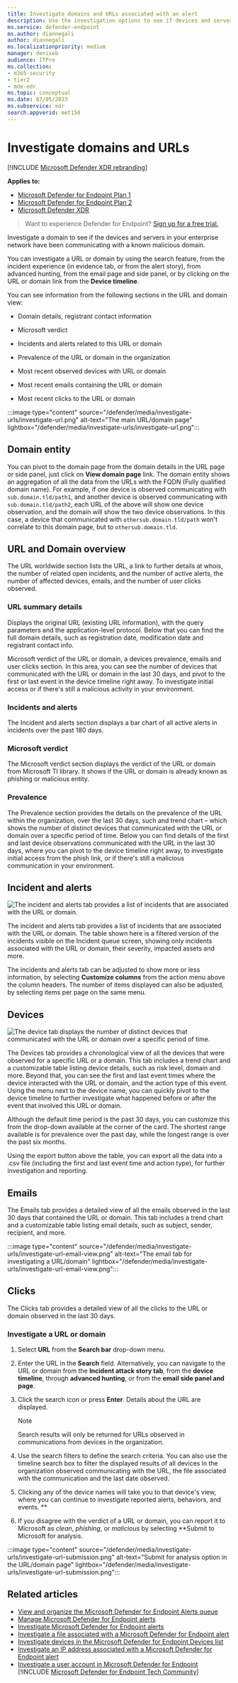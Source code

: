 ```yaml
---
title: Investigate domains and URLs associated with an alert
description: Use the investigation options to see if devices and servers have been communicating with malicious domains.
ms.service: defender-endpoint
ms.author: diannegali
author: diannegali
ms.localizationpriority: medium
manager: deniseb
audience: ITPro
ms.collection: 
- m365-security
- tier2
- mde-edr
ms.topic: conceptual
ms.date: 07/05/2023
ms.subservice: edr
search.appverid: met150
---
```


# Investigate domains and URLs

[!INCLUDE [Microsoft Defender XDR rebranding](../includes/microsoft-defender.md)]


**Applies to:**
- [Microsoft Defender for Endpoint Plan 1](microsoft-defender-endpoint.md)
- [Microsoft Defender for Endpoint Plan 2](microsoft-defender-endpoint.md)
- [Microsoft Defender XDR](/defender-xdr)

> Want to experience Defender for Endpoint? [Sign up for a free trial.](https://go.microsoft.com/fwlink/p/?linkid=2225630&clcid=0x409&culture=en-us&country=us)

Investigate a domain to see if the devices and servers in your enterprise network have been communicating with a known malicious domain.

You can investigate a URL or domain by using the search feature, from the incident experience (in evidence tab, or from the alert story), from advanced hunting, from the email page and side panel, or by clicking on the URL or domain link from the **Device timeline**.

You can see information from the following sections in the URL and domain view:

- Domain details, registrant contact information

- Microsoft verdict

- Incidents and alerts related to this URL or domain

- Prevalence of the URL or domain in the organization

- Most recent observed devices with URL or domain

- Most recent emails containing the URL or domain

- Most recent clicks to the URL or domain

:::image type="content" source="/defender/media/investigate-urls/investigate-url.png" alt-text="The main URL/domain page" lightbox="/defender/media/investigate-urls/investigate-url.png":::

## Domain entity

You can pivot to the domain page from the domain details in the URL page or side panel, just click on **View domain page** link. The domain entity shows an aggregation of all the data from the URLs with the FQDN (Fully qualified domain name). For example, if one device is observed communicating with `sub.domain.tld/path1`, and another device is observed communicating with `sub.domain.tld/path2`, each URL of the above will show one device observation, and the domain will show the two device observations. In this case, a device that communicated with `othersub.domain.tld/path` won't correlate to this domain page, but to `othersub.domain.tld`.

## URL and Domain overview

The URL worldwide section lists the URL, a link to further details at whois, the number of related open incidents, and the number of active alerts, the number of affected devices, emails, and the number of user clicks observed.

### URL summary details

Displays the original URL (existing URL information), with the query parameters and the application-level protocol. Below that you can find the full domain details, such as registration date, modification date and registrant contact info.

Microsoft verdict of the URL or domain, a devices prevalence, emails and user clicks section. In this area, you can see the number of devices that communicated with the URL or domain in the last 30 days, and pivot to the first or last event in the device timeline right away. To investigate initial access or if there's still a malicious activity in your environment.

### Incidents and alerts

The Incident and alerts section displays a bar chart of all active alerts in incidents over the past 180 days.

### Microsoft verdict

The Microsoft verdict section displays the verdict of the URL or domain from Microsoft TI library. It shows if the URL or domain is already known as phishing or malicious entity.

### Prevalence

The Prevalence section provides the details on the prevalence of the URL within the organization, over the last 30 days, such and trend chart – which shows the number of distinct devices that communicated with the URL or domain over a specific period of time. Below you can find details of the first and last device observations communicated with the URL in the last 30 days, where you can pivot to the device timeline right away, to investigate initial access from the phish link, or if there's still a malicious communication in your environment.

## Incident and alerts

![The incident and alerts tab provides a list of incidents that are associated with the URL or domain.](media/domain-incidents.png)

The incident and alerts tab provides a list of incidents that are associated with the URL or domain. The table shown here is a filtered version of the incidents visible on the Incident queue screen, showing only incidents associated with the URL or domain, their severity, impacted assets and more.

The incidents and alerts tab can be adjusted to show more or less information, by selecting **Customize columns** from the action menu above the column headers. The number of items displayed can also be adjusted, by selecting items per page on the same menu.

## Devices

![The device tab displays the number of distinct devices that communicated with the URL or domain over a specific period of time.](media/domain-device-overview.png)

The Devices tab provides a chronological view of all the devices that were observed for a specific URL or a domain. This tab includes a trend chart and a customizable table listing device details, such as risk level, domain and more. Beyond that, you can see the first and last event times where the device interacted with the URL or domain, and the action type of this event. Using the menu next to the device name, you can quickly pivot to the device timeline to further investigate what happened before or after the event that involved this URL or domain.

Although the default time period is the past 30 days, you can customize this from the drop-down available at the corner of the card. The shortest range available is for prevalence over the past day, while the longest range is over the past six months.

Using the export button above the table, you can export all the data into a .csv file (including the first and last event time and action type), for further investigation and reporting.

## Emails

The Emails tab provides a detailed view of all the emails observed in the last 30 days that contained the URL or domain. This tab includes a trend chart and a customizable table listing email details, such as subject, sender, recipient, and more.

:::image type="content" source="/defender/media/investigate-urls/investigate-url-email-view.png" alt-text="The email tab for investigating a URL/domain" lightbox="/defender/media/investigate-urls/investigate-url-email-view.png":::

## Clicks

The Clicks tab provides a detailed view of all the clicks to the URL or domain observed in the last 30 days.

### Investigate a URL or domain

1. Select **URL** from the **Search bar** drop-down menu.

2. Enter the URL in the **Search** field. Alternatively, you can navigate to the URL or domain from the **Incident attack story tab**, from the **device timeline**, through **advanced hunting**, or from the **email side panel and page**.

3. Click the search icon or press **Enter**. Details about the URL are displayed.

   > [!NOTE]
   > Search results will only be returned for URLs observed in communications from devices in the organization.

4. Use the search filters to define the search criteria. You can also use the timeline search box to filter the displayed results of all devices in the organization observed communicating with the URL, the file associated with the communication and the last date observed.

5. Clicking any of the device names will take you to that device's view, where you can continue to investigate reported alerts, behaviors, and events.
**
6. If you disagree with the verdict of a URL or domain, you can report it to Microsoft as *clean*, *phishing*, or *malicious* by selecting **Submit to Microsoft for analysis.

:::image type="content" source="/defender/media/investigate-urls/investigate-url-submission.png" alt-text="Submit for analysis option in the URL/domain page" lightbox="/defender/media/investigate-urls/investigate-url-submission.png":::

## Related articles

- [View and organize the Microsoft Defender for Endpoint Alerts queue](alerts-queue.md)
- [Manage Microsoft Defender for Endpoint alerts](manage-alerts.md)
- [Investigate Microsoft Defender for Endpoint alerts](investigate-alerts.md)
- [Investigate a file associated with a Microsoft Defender for Endpoint alert](investigate-files.md)
- [Investigate devices in the Microsoft Defender for Endpoint Devices list](investigate-machines.md)
- [Investigate an IP address associated with a Microsoft Defender for Endpoint alert](investigate-ip.md)
- [Investigate a user account in Microsoft Defender for Endpoint](investigate-user.md)
[!INCLUDE [Microsoft Defender for Endpoint Tech Community](../includes/defender-mde-techcommunity.md)]
